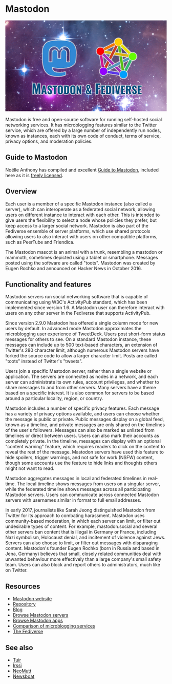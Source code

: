# Mastodon

![Mastodon](assets/mastodon-fediverse.png)

Mastodon is free and open-source software for running self-hosted social networking services. It has microblogging features similar to the Twitter service, which are offered by a large number of independently run nodes, known as instances, each with its own code of conduct, terms of service, privacy options, and moderation policies.

## Guide to Mastodon

Noëlle Anthony has compiled and excellent [Guide to Mastodon](GuideToMastodon/README.md), included here as it is [freely licensed](GuideToMastodon/LICENSE.md).

## Overview

Each user is a member of a specific Mastodon instance (also called a server), which can interoperate as a federated social network, allowing users on different instance to interact with each other. This is intended to give users the flexibility to select a node whose policies they prefer, but keep access to a larger social network. Mastodon is also part of the Fediverse ensemble of server platforms, which use shared protocols allowing users to also interact with users on other compatible platforms, such as PeerTube and Friendica.

The Mastodon mascot is an animal with a trunk, resembling a mastodon or mammoth, sometimes depicted using a tablet or smartphone. Messages posted using the software are called "toots". Mastodon was created by Eugen Rochko and announced on Hacker News in October 2016.

## Functionality and features

Mastodon servers run social networking software that is capable of communicating using W3C's ActivityPub standard, which has been implemented since version 1.6. A Mastodon user can therefore interact with users on any other server in the Fediverse that supports ActivityPub.

Since version 2.9.0 Mastodon has offered a single column mode for new users by default. In advanced mode Mastodon approximates the microblogging user experience of TweetDeck. Users post short-form status messages for others to see. On a standard Mastodon instance, these messages can include up to 500 text-based characters, an extension of Twitter's 280 character limit, although numerous Mastodon servers have forked the source code to allow a larger character limit. Posts are called "toots" instead of Twitter's "tweets".

Users join a specific Mastodon server, rather than a single website or application. The servers are connected as nodes in a network, and each server can administrate its own rules, account privileges, and whether to share messages to and from other servers. Many servers have a theme based on a specific interest. It is also common for servers to be based around a particular locality, region, or country.

Mastodon includes a number of specific privacy features. Each message has a variety of privacy options available, and users can choose whether the message is public or private. Public messages display on a global feed, known as a timeline, and private messages are only shared on the timelines of the user's followers. Messages can also be marked as unlisted from timelines or direct between users. Users can also mark their accounts as completely private. In the timeline, messages can display with an optional "content warning" feature, which requires readers to click on the content to reveal the rest of the message. Mastodon servers have used this feature to hide spoilers, trigger warnings, and not safe for work (NSFW) content, though some accounts use the feature to hide links and thoughts others might not want to read.

Mastodon aggregates messages in local and federated timelines in real-time. The local timeline shows messages from users on a singular server, while the federated timeline shows messages across all participating Mastodon servers. Users can communicate across connected Mastodon servers with usernames similar in format to full email addresses.

In early 2017, journalists like Sarah Jeong distinguished Mastodon from Twitter for its approach to combating harassment. Mastodon uses community-based moderation, in which each server can limit, or filter out undesirable types of content. For example, mastodon.social and several other servers ban content that is illegal in Germany or France, including Nazi symbolism, Holocaust denial, and incitement of violence against Jews. Servers can also choose to limit, or filter out messages with disparaging content. Mastodon's founder Eugen Rochko (born in Russia and based in Jena, Germany) believes that small, closely related communities deal with unwanted behaviour more effectively than a large company's small safety team. Users can also block and report others to administrators, much like on Twitter.

## Resources

- [Mastodon website](https://joinmastodon.org)
- [Repository](https://github.com/mastodon/mastodon)
- [Blog](https://blog.joinmastodon.org)
- [Browse Mastodon servers](https://joinmastodon.org/communities)
- [Browse Mastodon apps](https://joinmastodon.org/apps)
- [Comparison of microblogging services](https://en.wikipedia.org/wiki/Comparison_of_microblogging_services)
- [The Fediverse](https://en.wikipedia.org/wiki/Fediverse)

## See also

- [Tuir](tuir/tuir.md)
- [Irssi](irssi.md)
- [NeoMutt](neomutt.md)
- [Newsboat](newsboat.md)
